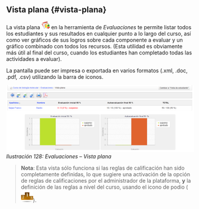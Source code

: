 ## Vista plana {#vista-plana}

La vista plana ![](../assets/graphics201.png) en la herramienta de _Evaluaciones_ te permite listar todos los estudiantes y sus resultados en cualquier punto a lo largo del curso, así como ver gráficos de sus logros sobre cada componente a evaluar y un gráfico combinado con todos los recursos. (Esta utilidad es obviamente más útil al final del curso, cuando los estudiantes han completado todas las actividades a evaluar).

La pantalla puede ser impresa o exportada en varios formatos (.xml, .doc, .pdf, .csv) utilizando la barra de iconos.

![](../assets/graficos110.png)*Ilustración 128: Evaluaciones – Vista plana*

> **Nota**: Esta vista sólo funciona si las reglas de calificación han sido completamente definidas, lo que sugiere una activación de la opción de reglas de calificaciones por el administrador de la plataforma, **y** la definición de las reglas a nivel del curso, usando el icono de podio (![](../assets/image55.png)).
